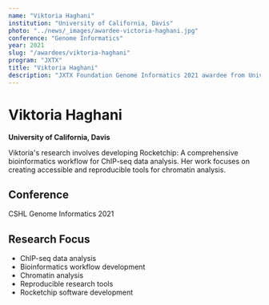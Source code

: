 ```yaml
---
name: "Viktoria Haghani"
institution: "University of California, Davis"
photo: "../news/_images/awardee-victoria-haghani.jpg"
conference: "Genome Informatics"
year: 2021
slug: "/awardees/viktoria-haghani"
program: "JXTX"
title: "Viktoria Haghani"
description: "JXTX Foundation Genome Informatics 2021 awardee from University of California, Davis"
---
```


# Viktoria Haghani

**University of California, Davis**

Viktoria's research involves developing Rocketchip: A comprehensive bioinformatics workflow for ChIP-seq data analysis. Her work focuses on creating accessible and reproducible tools for chromatin analysis.

## Conference
CSHL Genome Informatics 2021

## Research Focus
- ChIP-seq data analysis
- Bioinformatics workflow development
- Chromatin analysis
- Reproducible research tools
- Rocketchip software development